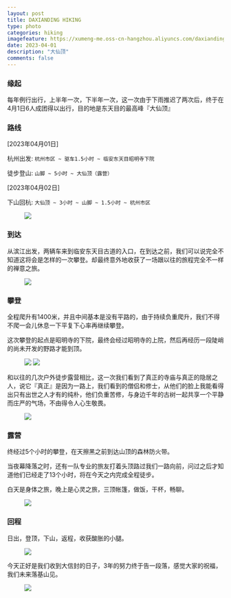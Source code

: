 ```yaml
---
layout: post
title: DAXIANDING HIKING
type: photo
categories: hiking
imagefeature: https://xumeng-me.oss-cn-hangzhou.aliyuncs.com/daxianding2023/%E6%97%A5%E5%87%BA2.jpeg
date: 2023-04-01
description: "大仙顶"
comments: false
---
```


### 缘起

每年例行出行，上半年一次，下半年一次，这一次由于下雨推迟了两次后，终于在4月1日6人成团得以出行，目的地是东天目的最高峰『大仙顶』



### 路线

[2023年04月01日]

杭州出发:  ```杭州市区 ~ 驱车1.5小时 ~ 临安东天目昭明寺下院```

徒步登山: ```山脚 ~ 5小时 ~ 大仙顶（露营）``` 

[2023年04月02日]

下山回杭: ```大仙顶 ~ 3小时 ~ 山脚 ~ 1.5小时 ~ 杭州市区```

<figure>
	<a href="https://xumeng-me.oss-cn-hangzhou.aliyuncs.com/daxianding2023/%E5%87%BA%E5%8F%91.jpeg"><img src="https://xumeng-me.oss-cn-hangzhou.aliyuncs.com/daxianding2023/%E5%87%BA%E5%8F%91.jpeg"></a>
</figure>


### 到达

从滨江出发，两辆车来到临安东天目古道的入口，在到达之前，我们可以说完全不知道这将会是怎样的一次攀登。却最终意外地收获了一场跟以往的旅程完全不一样的禅意之旅。

<figure>
	<a href="https://xumeng-me.oss-cn-hangzhou.aliyuncs.com/daxianding2023/%E5%AF%BA%E5%BA%99.jpeg"><img src="https://xumeng-me.oss-cn-hangzhou.aliyuncs.com/daxianding2023/%E5%AF%BA%E5%BA%99.jpeg"></a>
</figure>



### 攀登

全程爬升有1400米，并且中间基本是没有平路的，由于持续负重爬升，我们不得不爬一会儿休息一下平复下心率再继续攀登。

这次攀登的起点是昭明寺的下院，最终会经过昭明寺的上院，然后再经历一段陡峭的尚未开发的野路才能到顶。

<figure class="half">
	<a href="https://xumeng-me.oss-cn-hangzhou.aliyuncs.com/daxianding2023/%E6%94%80%E7%99%BB1.jpeg"><img src="https://xumeng-me.oss-cn-hangzhou.aliyuncs.com/daxianding2023/%E6%94%80%E7%99%BB1.jpeg"></a>
	<a href="https://xumeng-me.oss-cn-hangzhou.aliyuncs.com/daxianding2023/%E6%94%80%E7%99%BB2.jpeg"><img src="https://xumeng-me.oss-cn-hangzhou.aliyuncs.com/daxianding2023/%E6%94%80%E7%99%BB2.jpeg"></a>
</figure>


和以往的几次户外徒步露营相比，这一次我们看到了真正的寺庙与真正的隐居之人，说它『真正』是因为一路上，我们看到的僧侣和修士，从他们的脸上我能看得出只有出世之人才有的纯朴，他们负重苦修，与身边千年的古树一起共享一个平静而庄严的气场，不由得令人心生敬畏。


<figure>
	<a href="https://xumeng-me.oss-cn-hangzhou.aliyuncs.com/daxianding2023/%E5%AF%BA%E5%BA%99.jpeg"><img src="https://xumeng-me.oss-cn-hangzhou.aliyuncs.com/daxianding2023/%E5%AF%BA%E5%BA%99.jpeg"></a>
</figure>



### 露营

终经过5个小时的攀登，在天擦黑之前到达山顶的森林防火带。

当夜幕降落之时，还有一队专业的旅友打着头顶路过我们一路向前，问过之后才知道他们已经走了13个小时，将在今天之内完成全程徒步。

白天是身体之旅，晚上是心灵之旅，三顶帐篷，做饭，干杯，畅聊。

<figure>
	<a href="https://xumeng-me.oss-cn-hangzhou.aliyuncs.com/daxianding2023/%E9%9C%B2%E8%90%A5.jpeg"><img src="https://xumeng-me.oss-cn-hangzhou.aliyuncs.com/daxianding2023/%E9%9C%B2%E8%90%A5.jpeg"></a>
</figure>



### 回程

日出，登顶，下山，返程，收获酸胀的小腿。

<figure>
	<a href="https://xumeng-me.oss-cn-hangzhou.aliyuncs.com/daxianding2023/fly-over.GIF"><img src="https://xumeng-me.oss-cn-hangzhou.aliyuncs.com/daxianding2023/fly-over.GIF"></a>
</figure>


今天正好是我们收到大信封的日子，3年的努力终于告一段落，感觉大家的祝福，我们未来落基山见。

<figure>
	<a href="https://xumeng-me.oss-cn-hangzhou.aliyuncs.com/daxianding2023/%E5%9B%9E%E7%A8%8B.jpeg"><img src="https://xumeng-me.oss-cn-hangzhou.aliyuncs.com/daxianding2023/%E5%9B%9E%E7%A8%8B.jpeg"></a>
</figure>
